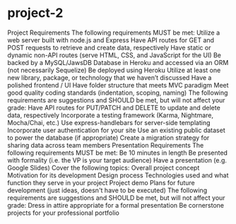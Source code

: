 # project-2
Project Requirements  The following requirements MUST be met:    Utilize a web server built with node.js and Express Have API routes for GET and POST requests to retrieve and create data, respectively Have static or dynamic non-API routes (serve HTML, CSS, and JavaScript for the UI) Be backed by a MySQL/JawsDB Database in Heroku and accessed via an ORM (not necessarily Sequelize) Be deployed using Heroku Utilize at least one new library, package, or technology that we haven’t discussed Have a polished frontend / UI Have folder structure that meets MVC paradigm Meet good quality coding standards (indentation, scoping, naming)   The following requirements are suggestions and SHOULD be met, but will not affect your grade:   Have API routes for PUT/PATCH and DELETE to update and delete data, respectively Incorporate a testing framework (Karma, Nightmare, Mocha/Chai, etc.) Use express-handlebars for server-side templating Incorporate user authentication for your site Use an existing public dataset to power the database (if appropriate) Create a migration strategy for sharing data across team members    Presentation Requirements  The following requirements MUST be met:    Be 10 minutes in length Be presented with formality (i.e. the VP is your target audience) Have a presentation (e.g. Google Slides) Cover the following topics:   Overall project concept Motivation for its development Design process Technologies used and what function they serve in your project Project demo Plans for future development (just ideas, doesn't have to be executed)     The following requirements are suggestions and SHOULD be met, but will not affect your grade:   Dress in attire appropriate for a formal presentation Be cornerstone projects for your professional portfolio
